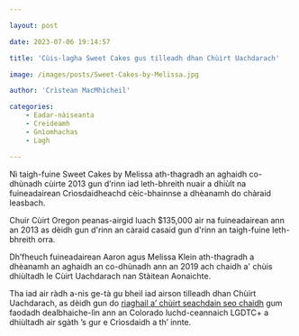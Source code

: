 ```yaml
---

layout: post

date: 2023-07-06 19:14:57

title: 'Cùis-lagha Sweet Cakes gus tilleadh dhan Chùirt Uachdarach'

image: /images/posts/Sweet-Cakes-by-Melissa.jpg

author: 'Crìstean MacMhìcheil'

categories:
    - Eadar-nàiseanta
    - Creideamh
    - Gnìomhachas
    - Lagh

---
```



Nì taigh-fuine Sweet Cakes by Melissa ath-thagradh an aghaidh co-dhùnadh cùirte 2013 gun d’rinn iad leth-bhreith nuair a dhiùlt na fuineadairean Crìosdaidheachd cèic-bhainnse a dhèanamh do chàraid leasbach.

Chuir Cùirt Oregon peanas-airgid luach $135,000 air na fuineadairean ann an 2013 as dèidh gun d'rinn an càraid casaid gun d'rinn an taigh-fuine leth-bhreith orra.

Dh’fheuch fuineadairean Aaron agus Melissa Klein ath-thagradh a dhèanamh an aghaidh an co-dhùnadh ann an 2019 ach chaidh a' chùis dhiùltadh le Cùirt Uachdarach nan Stàitean Aonaichte.

Tha iad air ràdh a-nis ge-tà gu bheil iad airson tilleadh dhan Chùirt Uachdarach, as dèidh gun do [riaghail a’ chùirt seachdain seo chaidh](https://angeidhealur.scot/2023-07-01-cuirt-uachdarach-nan-sa-air-leth-bhreith-an-aghaidh-luchd-lgdtc-a-cheadachadh/) gum faodadh dealbhaiche-lìn ann an Colorado luchd-ceannaich LGDTC+ a dhiùltadh air sgàth ’s gur e Crìosdaidh a th’ innte.